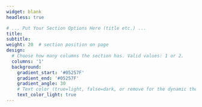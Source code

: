 ```yaml
---
widget: blank
headless: true

# ... Put Your Section Options Here (title etc.) ...
title:
subtitle:
weight: 20  # section position on page
design:
  # Choose how many columns the section has. Valid values: 1 or 2.
  columns: '1'
  background:
    gradient_start: '#05257F'
    gradient_end: '#05257F'
    gradient_angle: 30
    # Text color (true=light, false=dark, or remove for the dynamic theme color).
    text_color_light: true
---
```



